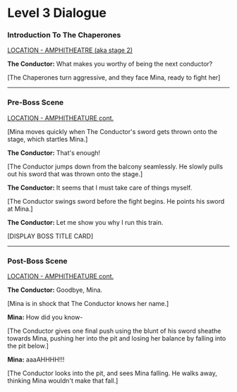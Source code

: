# Level 3 Dialogue

### Introduction To The Chaperones
<u>LOCATION - AMPHITHEATRE (aka stage 2)</u>

**The Conductor:** What makes you worthy of being the next conductor?

[The Chaperones turn aggressive, and they face Mina, ready to fight her]

---

### Pre-Boss Scene
<u>LOCATION - AMPHITHEATURE cont.</u>

[Mina moves quickly when The Conductor's sword gets thrown onto the stage, which startles Mina.]

**The Conductor:** That's enough!

[The Conductor jumps down from the balcony seamlessly. He slowly pulls out his sword that was thrown onto the stage.]

**The Conductor:** It seems that I must take care of things myself.

[The Conductor swings sword before the fight begins. He points his sword at Mina.]

**The Conductor:** Let me show you why I run this train.

[DISPLAY BOSS TITLE CARD]

---

### Post-Boss Scene
<u>LOCATION - AMPHITHEATURE cont.</u>



**The Conductor:** Goodbye, Mina.

[Mina is in shock that The Conductor knows her name.]

**Mina:** How did you know-

[The Conductor gives one final push using the blunt of his sword sheathe towards Mina, pushing her into the pit and losing her balance by falling into the pit below.]

**Mina:** aaaAHHHH!!!

[The Conductor looks into the pit, and sees Mina falling. He walks away, thinking Mina wouldn't make that fall.]

